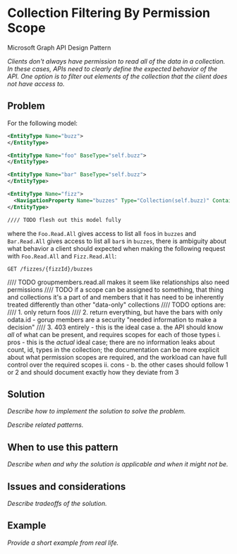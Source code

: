 # Collection Filtering By Permission Scope

Microsoft Graph API Design Pattern

*Clients don't always have permission to read all of the data in a collection. In these cases, APIs need to clearly define the expected behavior of the API. One option is to filter out elements of the collection that the client does not have access to.*


## Problem

For the following model:

```xml
<EntityType Name="buzz">
</EntityType>

<EntityType Name="foo" BaseType="self.buzz">
</EntityType>

<EntityType Name="bar" BaseType="self.buzz">
</EntityType>

<EntityType Name="fizz">
  <NavigationProperty Name="buzzes" Type="Collection(self.buzz)" ContainsTarget="false" />
</EntityType>

//// TODO flesh out this model fully
```

where the `Foo.Read.All` gives access to list all `foo`s in `buzzes` and `Bar.Read.All` gives access to list all `bar`s in `buzzes`, there is ambiguity about what behavior a client should expected when making the following request with `Foo.Read.All` and `Fizz.Read.All`:

```http
GET /fizzes/{fizzId}/buzzes
```

//// TODO groupmembers.read.all makes it seem like relationships also need permissions
//// TODO if a scope can be assigned to something, that thing and collections it's a part of and members that it has need to be inherently treated differently than other "data-only" collections
//// TODO options are:
//// 1. only return foos
//// 2. return everything, but have the bars with only odata.id - gorup members are a security "needed information to make a decision"
//// 3. 403 entirely - this is the ideal case
        a. the API should know *all* of what can be present, and requires scopes for each of those types
           i. pros - this is the *actual* ideal case; there are no information leaks about count, id, types in the collection; the documentation can be more explicit about what permission scopes are required, and the workload can have full control over the required scopes
           ii. cons - 
        b. the other cases should follow 1 or 2 and should document exactly how they deviate from 3

## Solution

*Describe how to implement the solution to solve the problem.*

*Describe related patterns.*

## When to use this pattern

*Describe when and why the solution is applicable and when it might not be.*

## Issues and considerations

*Describe tradeoffs of the solution.*

## Example

*Provide a short example from real life.*
